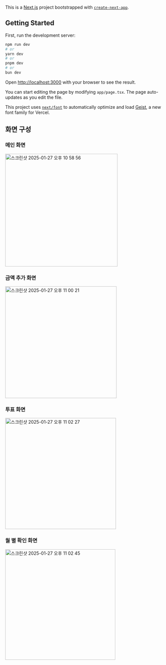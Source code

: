 This is a [Next.js](https://nextjs.org) project bootstrapped with [`create-next-app`](https://nextjs.org/docs/app/api-reference/cli/create-next-app).

## Getting Started

First, run the development server:

```bash
npm run dev
# or
yarn dev
# or
pnpm dev
# or
bun dev
```

Open [http://localhost:3000](http://localhost:3000) with your browser to see the result.

You can start editing the page by modifying `app/page.tsx`. The page auto-updates as you edit the file.

This project uses [`next/font`](https://nextjs.org/docs/app/building-your-application/optimizing/fonts) to automatically optimize and load [Geist](https://vercel.com/font), a new font family for Vercel.

## 화면 구성
### 메인 화면
<img width="358" alt="스크린샷 2025-01-27 오후 10 58 56" src="https://github.com/user-attachments/assets/88592f38-a33d-408e-9aef-9cf6ecac4b77" />

### 금액 추가 화면
<img width="355" alt="스크린샷 2025-01-27 오후 11 00 21" src="https://github.com/user-attachments/assets/dd13d78d-44f9-41ac-a57b-0858515ab18a" />

### 투표 화면
<img width="353" alt="스크린샷 2025-01-27 오후 11 02 27" src="https://github.com/user-attachments/assets/5f40bcdd-a525-444f-8fdc-bdd3d3258167" />

### 월 별 확인 화면 
<img width="351" alt="스크린샷 2025-01-27 오후 11 02 45" src="https://github.com/user-attachments/assets/564fc169-5291-4175-9c54-1da8cbfb6033" />

